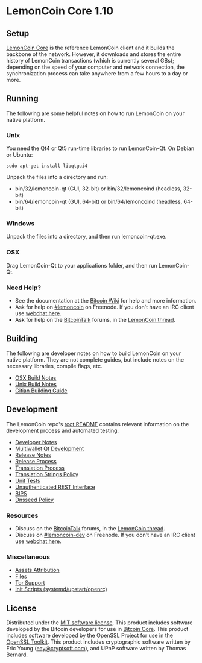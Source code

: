 LemonCoin Core 1.10
==================

Setup
---------------------
[LemonCoin Core](http://lemoncoin.com/) is the reference LemonCoin client and it builds the backbone of the network. However, it downloads and stores the entire history of LemonCoin transactions (which is currently several GBs); depending on the speed of your computer and network connection, the synchronization process can take anywhere from a few hours to a day or more.

Running
---------------------
The following are some helpful notes on how to run LemonCoin on your native platform.

### Unix

You need the Qt4 or Qt5 run-time libraries to run LemonCoin-Qt. On Debian or Ubuntu:

	sudo apt-get install libqtgui4

Unpack the files into a directory and run:

- bin/32/lemoncoin-qt (GUI, 32-bit) or bin/32/lemoncoind (headless, 32-bit)
- bin/64/lemoncoin-qt (GUI, 64-bit) or bin/64/lemoncoind (headless, 64-bit)



### Windows

Unpack the files into a directory, and then run lemoncoin-qt.exe.

### OSX

Drag LemonCoin-Qt to your applications folder, and then run LemonCoin-Qt.

### Need Help?

* See the documentation at the [Bitcoin Wiki](https://en.bitcoin.it/wiki/Main_Page)
for help and more information.
* Ask for help on [#lemoncoin](http://webchat.freenode.net?channels=lemoncoin) on Freenode. If you don't have an IRC client use [webchat here](http://webchat.freenode.net?channels=lemoncoin).
* Ask for help on the [BitcoinTalk](https://bitcointalk.org/) forums, in the [LemonCoin thread](https://bitcointalk.org/index.php?topic=361813.0).

Building
---------------------
The following are developer notes on how to build LemonCoin on your native platform. They are not complete guides, but include notes on the necessary libraries, compile flags, etc.

- [OSX Build Notes](build-osx.md)
- [Unix Build Notes](build-unix.md)
- [Gitian Building Guide](gitian-building.md)

Development
---------------------
The LemonCoin repo's [root README](https://github.com/lemoncoin/lemoncoin/blob/master/README.md) contains relevant information on the development process and automated testing.

- [Developer Notes](developer-notes.md)
- [Multiwallet Qt Development](multiwallet-qt.md)
- [Release Notes](release-notes.md)
- [Release Process](release-process.md)
- [Translation Process](translation_process.md)
- [Translation Strings Policy](translation_strings_policy.md)
- [Unit Tests](unit-tests.md)
- [Unauthenticated REST Interface](REST-interface.md)
- [BIPS](bips.md)
- [Dnsseed Policy](dnsseed-policy.md)

### Resources
* Discuss on the [BitcoinTalk](https://bitcointalk.org/) forums, in the [LemonCoin thread](https://bitcointalk.org/index.php?topic=361813.0).
* Discuss on [#lemoncoin-dev](http://webchat.freenode.net/?channels=lemoncoin-dev) on Freenode. If you don't have an IRC client use [webchat here](http://webchat.freenode.net/?channels=lemoncoin-dev).

### Miscellaneous
- [Assets Attribution](assets-attribution.md)
- [Files](files.md)
- [Tor Support](tor.md)
- [Init Scripts (systemd/upstart/openrc)](init.md)

License
---------------------
Distributed under the [MIT software license](http://www.opensource.org/licenses/mit-license.php).
This product includes software developed by the Bitcoin developers for use in [Bitcoin Core](https://www.bitcoin.org/). 
This product includes software developed by the OpenSSL Project for use in the [OpenSSL Toolkit](https://www.openssl.org/). This product includes
cryptographic software written by Eric Young ([eay@cryptsoft.com](mailto:eay@cryptsoft.com)), and UPnP software written by Thomas Bernard.
